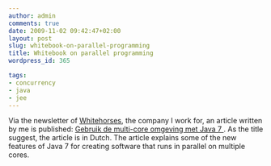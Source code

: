 ```yaml
---
author: admin
comments: true
date: 2009-11-02 09:42:47+02:00
layout: post
slug: whitebook-on-parallel-programming
title: Whitebook on parallel programming
wordpress_id: 365

tags:
- concurrency
- java
- jee
---
```


Via the newsletter of [Whitehorses](http://www.whitehorses.nl), the company I work for, an article written by me is published: [Gebruik de multi-core omgeving met Java 7 ](http://www.whitehorses.nl/whitebooks/2009/gebruik-de-multi-core-omgeving-met-java-7). As the title suggest, the article is in Dutch. The article explains some of the new features of Java 7 for creating software that runs in parallel on multiple cores.
